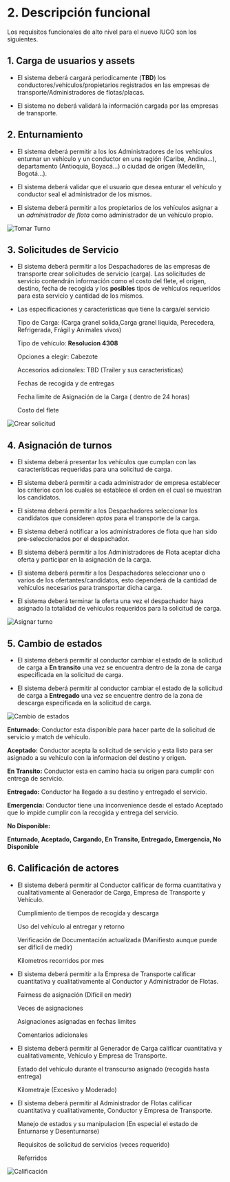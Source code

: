 # 2. Descripción funcional

Los requisitos funcionales de alto nivel para el nuevo IUGO son los siguientes.

## 1. Carga de usuarios y assets

* El sistema deberá cargará periodicamente (**TBD**) los conductores/vehículos/propietarios registrados en las empresas de transporte/Administradores de flotas/placas.

* El sistema no deberá validará la información cargada por las empresas de transporte.

## 2. Enturnamiento

* El sistema deberá permitir a los los Administradores de los vehículos enturnar un vehículo y un conductor en una región (Caribe, Andina...), departamento (Antioquia, Boyacá...) o ciudad de origen (Medellín, Bogotá...).

* El sistema deberá validar que el usuario que desea enturar el vehículo y conductor seal el administrador de los mismos.

* El sistema deberá permitir a los propietarios de los vehículos asignar a un *administrador de flota* como administrador de un vehículo propio.

![Tomar Turno][tomar_Turno]

[tomar_Turno]: ./assets/tomar-turno.png "Tomar Turno"

## 3. Solicitudes de Servicio

* El sistema deberá permitir a los Despachadores de las empresas de transporte crear solicitudes de servicio (carga). Las solicitudes de servicio contendrán información como el costo del flete, el origen, destino, fecha de recogida y los **posibles** tipos de vehículos requeridos para esta servicio y cantidad de los mismos.

* Las especificaciones y características que tiene la carga/el servicio
  
  Tipo de Carga: (Carga granel solida,Carga granel liquida, Perecedera, Refrigerada, Frágil y Animales vivos)
  
  Tipo de vehículo: **Resolucion 4308**
  
  Opciones a elegir: Cabezote
  
  Accesorios adicionales: TBD (Trailer y sus caracteristicas)
  
  Fechas de recogida y de entregas
  
  Fecha límite de Asignación de la Carga ( dentro de 24 horas)
  
  Costo del flete

![Crear solicitud][crear_solicitud]

[crear_solicitud]: ./assets/creacion-solicitud-carga.png "Crear solicitud de carga"

## 4. Asignación de turnos

* El sistema deberá presentar los vehículos que cumplan con las características requeridas para una solicitud de carga.

* El sistema deberá permitir a cada administrador de empresa establecer los criterios con los cuales se establece el orden en el cual se muestran los candidatos.

* El sistema deberá permitir a los Despachadores seleccionar los candidatos que consideren *aptos* para el transporte de la carga.

* El sistema deberá notificar a los administradores de flota que han sido pre-seleccionados por el despachador.

* El sistema deberá permitir a los Administradores de Flota aceptar dicha oferta y participar en la asignación de la carga.

* El sistema deberá permitir a los Despachadores seleccionar uno o varios de los ofertantes/candidatos, esto dependerá de la cantidad de vehículos necesarios para transportar dicha carga.

* El sistema deberá terminar la oferta una vez el despachador haya asignado la totalidad de vehículos requeridos para la solicitud de carga.

![Asignar turno][asignar_turno]

[asignar_turno]: ./assets/asignacion-turnos.png "Asignar turno"

## 5. Cambio de estados

* El sistema deberá permitir al conductor cambiar el estado de la solicitud de carga a **En transito** una vez se encuentra dentro de la zona de carga especificada en la solicitud de carga.

* El sistema deberá permitir al conductor cambiar el estado de la solicitud de carga a **Entregado** una vez se encuentre dentro de la zona de descarga especificada en la solicitud de carga.

![Cambio de estados][cambio_estados]

[cambio_estados]: ./assets/cambio-estados.png "Cambio estados"

**Enturnado:** Conductor esta disponible para hacer parte de la solicitud de servicio y match de vehículo.

**Aceptado:** Conductor acepta la solicitud de servicio y esta listo para ser asignado a su vehículo con la informacion del destino y  origen.

**En Transito:** Conductor esta en camino hacia su origen para cumplir con entrega de servicio.

**Entregado:** Conductor ha llegado a su destino y entregado el servicio.

**Emergencia:** Conductor tiene una inconvenience desde el estado Aceptado que lo impide cumplir con la recogida y entrega del servicio.

**No Disponible:** 

**Enturnado, Aceptado, Cargando, En Transito, Entregado, Emergencia, No Disponible**

## 6. Calificación de actores

* El sistema deberá permitir al Conductor calificar de forma cuantitativa y cualitativamente al Generador de Carga, Empresa de Transporte y Vehículo.

   Cumplimiento de tiempos de recogida y descarga
   
   Uso del vehículo al entregar y retorno
   
   Verificación de Documentación actualizada (Manifiesto aunque puede ser difícil de medir)
   
   Kilometros recorridos por mes
   
* El sistema deberá permitir a la Empresa de Transporte calificar cuantitativa y cualitativamente al Conductor y Administrador de Flotas.

   Fairness de asignación (Difícil en medir)
   
   Veces de asignaciones
   
   Asignaciones asignadas en fechas limites
   
    Comentarios adicionales

* El sistema deberá permitir al Generador de Carga calificar cuantitativa y cualitativamente, Vehículo y Empresa de Transporte.

   Estado del vehículo durante el transcurso asignado (recogida hasta entrega)
   
   Kilometraje (Excesivo y Moderado)

* El sistema deberá permitir al Administrador de Flotas calificar cuantitativa y cualitativamente, Conductor y Empresa de Transporte.

   Manejo de estados y su manipulacion (En especial el estado de Enturnarse y Desenturnarse)
   
   Requisitos de solicitud de servicios (veces requerido)
   
   Referridos
   

![Calificación][calificacion]

[calificacion]: ./assets/calificacion.png "Calificacion"


